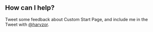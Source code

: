 ## How can I help?

Tweet some feedback about Custom Start Page, and include me in the Tweet with [@harvzor](https://twitter.com/harvzor).
